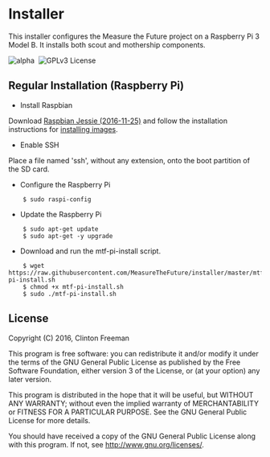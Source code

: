 # Installer

This installer configures the Measure the Future project on a Raspberry Pi 3 Model B. It installs both scout and mothership components.

![alpha](https://img.shields.io/badge/stability-alpha-orange.svg?style=flat "Alpha")&nbsp;
 ![GPLv3 License](https://img.shields.io/badge/license-GPLv3-blue.svg?style=flat "GPLv3 License")

## Regular Installation (Raspberry Pi)

* Install Raspbian

Download [Raspbian Jessie (2016-11-25)](https://www.raspberrypi.org/downloads/raspbian/) and follow the installation instructions for [installing images](https://www.raspberrypi.org/documentation/installation/installing-images/).

* Enable SSH

Place a file named 'ssh', without any extension, onto the boot partition of the SD card.

* Configure the Raspberry Pi
```
	$ sudo raspi-config
```
* Update the Raspberry Pi
```
	$ sudo apt-get update
	$ sudo apt-get -y upgrade
```
* Download and run the mtf-pi-install script.
```
	$ wget https://raw.githubusercontent.com/MeasureTheFuture/installer/master/mtf-pi-install.sh
	$ chmod +x mtf-pi-install.sh
	$ sudo ./mtf-pi-install.sh
```

## License

Copyright (C) 2016, Clinton Freeman

This program is free software: you can redistribute it and/or modify
it under the terms of the GNU General Public License as published by
the Free Software Foundation, either version 3 of the License, or
(at your option) any later version.

This program is distributed in the hope that it will be useful,
but WITHOUT ANY WARRANTY; without even the implied warranty of
MERCHANTABILITY or FITNESS FOR A PARTICULAR PURPOSE.  See the
GNU General Public License for more details.

You should have received a copy of the GNU General Public License
along with this program.  If not, see <http://www.gnu.org/licenses/>.
